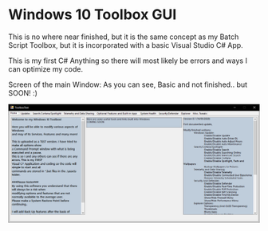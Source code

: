 # Windows 10 Toolbox GUI
This is no where near finished, but it is the same concept as my Batch Script Toolbox, but it is incorporated 
with a basic Visual Studio C# App.



This is my first C# Anything so there will most likely be errors and ways I can optimize my code.



Screen of the main Window: As you can see, Basic and not finished.. but SOON! :)

<img src="https://github.com/Empyreal96/win-10-toolbox-gui/raw/master/screens/Home.PNG" alt="Preview"  />